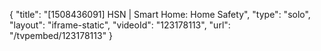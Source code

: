 {
    "title": "[1508436091] HSN | Smart Home: Home Safety",
    "type": "solo",
    "layout": "iframe-static",
    "videoId": "123178113",
    "url": "\/tvpembed\/123178113"
}